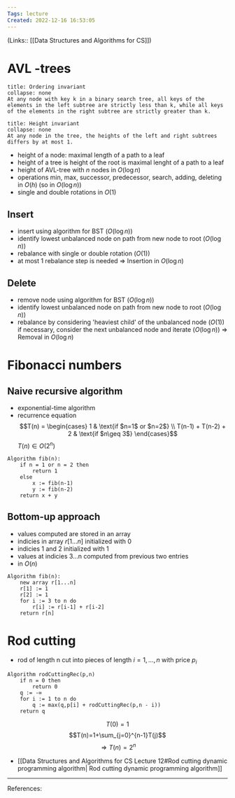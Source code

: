 ```yaml
---
Tags: lecture
Created: 2022-12-16 16:53:05
---
```

(Links:: [[Data Structures and Algorithms for CS]])
# AVL -trees
```ad-definition
title: Ordering invariant
collapse: none
At any node with key k in a binary search tree, all keys of the elements in the left subtree are strictly less than k, while all keys of the elements in the right subtree are strictly greater than k.
```
```ad-definition
title: Height invariant
collapse: none
At any node in the tree, the heights of the left and right subtrees differs by at most 1.
```
- height of a node: maximal length of a path to a leaf
- height of a tree is height of the root is maximal lenght of a path to a leaf
- height of AVL-tree with $n$ nodes in $O(\log n)$
- operations min, max, successor, predecessor, search, adding, deleting in $O(h) \;(\text{so in } O(\log n))$
- single and double rotations in $O(1)$
## Insert
- insert using algorithm for BST ($O(\log n)$)
- identify lowest unbalanced node on path from new node to root ($O(\log n)$)
- rebalance with single or double rotation ($O(1)$)
- at most 1 rebalance step is needed
=> Insertion in $O(\log n)$
## Delete
- remove node using algorithm for BST ($O(\log n)$)
- identify lowest unbalanced node on path from new node to root ($O(\log n)$)
- rebalance by considering 'heaviest child' of the unbalanced node ($O(1)$)
  if necessary, consider the next unbalanced node and iterate ($O(\log n)$)
=> Removal in $O(\log n)$
# Fibonacci numbers
## Naive recursive algorithm
- exponential-time algorithm
- recurrence equation
  $$T(n) =
\begin{cases}
1  & \text{if $n=1$ or $n=2$} \\
T(n-1) + T(n-2) + 2 & \text{if $n\geq 3$}
\end{cases}$$
$T(n)\in O(2^n)$
```
Algorithm fib(n):
	if n = 1 or n = 2 then
		return 1
	else
		x := fib(n-1)
		y := fib(n-2)
	return x + y
```
## Bottom-up approach
- values computed are stored in an array
- indicies in array $r[1...n]$ initialized with 0
- indicies 1 and 2 initialized with 1
- values at indicies 3...n computed from previous two entries
- in $O(n)$
```
Algorithm fib(n):
	new array r[1...n]
	r[1] := 1
	r[2] := 1
	for i := 3 to n do
		r[i] := r[i-1] + r[i-2]
	return r[n]
```
# Rod cutting
- rod of length n cut into pieces of length $i=1,...,n$ with price $p_i$
```
Algorithm rodCuttingRec(p,n)
	if n = 0 then
		return 0
	q := -∞
	for i := 1 to n do
		q := max(q,p[i] + rodCuttingRec(p,n - i))
	return q
```
$$T(0)=1$$
$$T(n)=1+\sum_{j=0}^{n-1}T(j)$$
$$\Rightarrow T(n)=2^n$$
- [[Data Structures and Algorithms for CS Lecture 12#Rod cutting dynamic programming algorithm| Rod cutting dynamic programming algorithm]]

---
References: